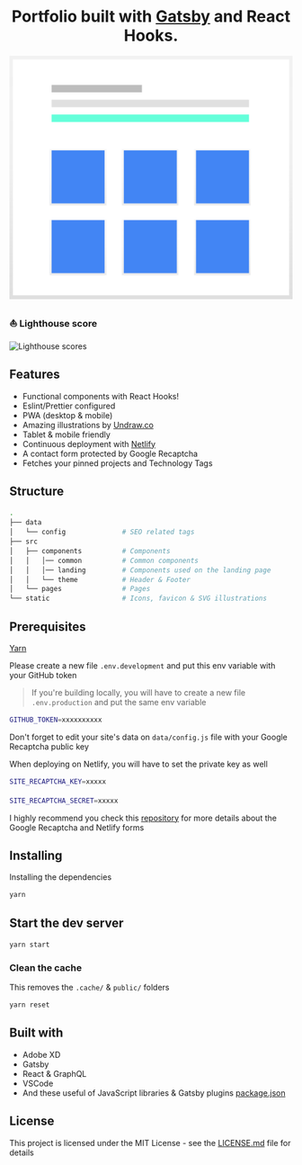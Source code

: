 <h1 align="center">
  Portfolio built with <a href="https://www.gatsbyjs.org">Gatsby</a> and React Hooks.
</h1>

<p align="center">
  <a href="https://edgarsalinas.com"><img src="static/illustrations/portfolio.svg" /></a>
 </p>

### ⛵️ Lighthouse score

![Lighthouse scores](https://lighthouse.now.sh/?perf=100&pwa=100&a11y=100&bp=100&seo=100)

## Features

- Functional components with React Hooks!
- Eslint/Prettier configured
- PWA (desktop & mobile)
- Amazing illustrations by [Undraw.co](https://undraw.co)
- Tablet & mobile friendly
- Continuous deployment with [Netlify](https://netlify.com)
- A contact form protected by Google Recaptcha
- Fetches your pinned projects and Technology Tags

## Structure

```bash
.
├── data
│   └── config              # SEO related tags
├── src
│   ├── components          # Components
│   │   │── common          # Common components
│   │   │── landing         # Components used on the landing page
│   │   └── theme           # Header & Footer
│   └── pages               # Pages
└── static                  # Icons, favicon & SVG illustrations
```

## Prerequisites

[Yarn](https://yarnpkg.com/en/)

Please create a new file `.env.development` and put this env variable with your GitHub token

> If you're building locally, you will have to create a new file `.env.production` and put the same env variable

```bash
GITHUB_TOKEN=xxxxxxxxxx
```

Don't forget to edit your site's data on `data/config.js` file with your Google Recaptcha public key

When deploying on Netlify, you will have to set the private key as well

```bash
SITE_RECAPTCHA_KEY=xxxxx

SITE_RECAPTCHA_SECRET=xxxxx
```

I highly recommend you check this [repository](https://github.com/imorente/gatsby-netlify-form-example) for more details about the Google Recaptcha and Netlify forms

## Installing

Installing the dependencies

```bash
yarn
```

## Start the dev server

```bash
yarn start
```

### Clean the cache

This removes the `.cache/` & `public/` folders

```bash
yarn reset
```

## Built with

- Adobe XD
- Gatsby
- React & GraphQL
- VSCode
- And these useful of JavaScript libraries & Gatsby plugins [package.json](package.json)

## License

This project is licensed under the MIT License - see the [LICENSE.md](LICENSE.md) file for details

